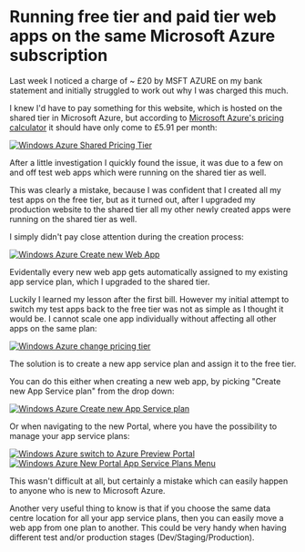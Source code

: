 ﻿<!--
    Tags: microsoft-azure app-hosting-plan
-->

# Running free tier and paid tier web apps on the same Microsoft Azure subscription

<p>Last week I noticed a charge of ~ &pound;20 by MSFT AZURE on my bank statement and initially struggled to work out why I was charged this much.</p>
<p>I knew I'd have to pay something for this website, which is hosted on the shared tier in Microsoft Azure, but according to <a href="http://azure.microsoft.com/en-us/pricing/calculator/">Microsoft Azure's pricing calculator</a> it should have only come to &pound;5.91 per month:</p>
<a href="https://www.flickr.com/photos/130657798@N05/18821999662" title="Windows Azure Shared Pricing Tier by Dustin Moris Gorski, on Flickr"><img src="https://c2.staticflickr.com/6/5328/18821999662_b71b95637e_o.png" alt="Windows Azure Shared Pricing Tier"></a>

<p>After a little investigation I quickly found the issue, it was due to a few on and off test web apps which were running on the shared tier as well.</p>
<p>This was clearly a mistake, because I was confident that I created all my test apps on the free tier, but as it turned out, after I upgraded my production website to the shared tier all my other newly created apps were running on the shared tier as well.</p>

<p>I simply didn't pay close attention during the creation process:</p>
<a href="https://www.flickr.com/photos/130657798@N05/18829751471" title="Windows Azure Create new Web App by Dustin Moris Gorski, on Flickr"><img src="https://c4.staticflickr.com/4/3949/18829751471_b072e0ceaa_o.png" alt="Windows Azure Create new Web App"></a>

<p>Evidentally every new web app gets automatically assigned to my existing app service plan, which I upgraded to the shared tier.</p>
<p>Luckily I learned my lesson after the first bill. However my initial attempt to switch my test apps back to the free tier was not as simple as I thought it would be. I cannot scale one app individually without affecting all other apps on the same plan:</p>
<a href="https://www.flickr.com/photos/130657798@N05/18640926409" title="Windows Azure change pricing tier by Dustin Moris Gorski, on Flickr"><img src="https://c4.staticflickr.com/4/3865/18640926409_dbf2790205_o.png" alt="Windows Azure change pricing tier"></a>

<p>The solution is to create a new app service plan and assign it to the free tier.</p>

<p>You can do this either when creating a new web app, by picking "Create new App Service plan" from the drop down:</p>
<a href="https://www.flickr.com/photos/130657798@N05/18204493134" title="Windows Azure Create new App Service plan by Dustin Moris Gorski, on Flickr"><img src="https://c4.staticflickr.com/4/3868/18204493134_e04eba21dd_o.png" alt="Windows Azure Create new App Service plan"></a>

<p>Or when navigating to the new Portal, where you have the possibility to manage your app service plans:</p>
<a href="https://www.flickr.com/photos/130657798@N05/18821999642" title="Windows Azure switch to Azure Preview Portal by Dustin Moris Gorski, on Flickr"><img src="https://c2.staticflickr.com/6/5541/18821999642_d779125c72_o.png" class="half-width" alt="Windows Azure switch to Azure Preview Portal"></a>
<a href="https://www.flickr.com/photos/130657798@N05/18640926369" title="Windows Azure New Portal App Service Plans Menu by Dustin Moris Gorski, on Flickr"><img src="https://c2.staticflickr.com/6/5496/18640926369_1f679d0f4f_o.png" class="half-width" alt="Windows Azure New Portal App Service Plans Menu"></a>

<p>This wasn't difficult at all, but certainly a mistake which can easily happen to anyone who is new to Microsoft Azure.</p>
<p>Another very useful thing to know is that if you choose the same data centre location for all your app service plans, then you can easily move a web app from one plan to another. This could be very handy when having different test and/or production stages (Dev/Staging/Production).</p>